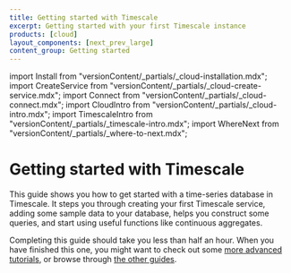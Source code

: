 ```yaml
---
title: Getting started with Timescale
excerpt: Getting started with your first Timescale instance
products: [cloud]
layout_components: [next_prev_large]
content_group: Getting started
---
```


import Install from "versionContent/_partials/_cloud-installation.mdx";
import CreateService from "versionContent/_partials/_cloud-create-service.mdx";
import Connect from "versionContent/_partials/_cloud-connect.mdx";
import CloudIntro from "versionContent/_partials/_cloud-intro.mdx";
import TimescaleIntro from "versionContent/_partials/_timescale-intro.mdx";
import WhereNext from "versionContent/_partials/_where-to-next.mdx";

# Getting started with Timescale

<TimescaleIntro />

This guide shows you how to get started with a time-series database in
Timescale. It steps you through creating your first Timescale service, adding
some sample data to your database, helps you construct some queries, and start
using useful functions like continuous aggregates.

<CloudIntro />

Completing this guide should take you less than half an hour. When you have
finished this one, you might want to check out some
[more advanced tutorials][tutorials], or browse through
[the other guides][use-timescale].

[tutorials]: /tutorials/:currentVersion:/
[use-timescale]: /use-timescale/:currentVersion:/
